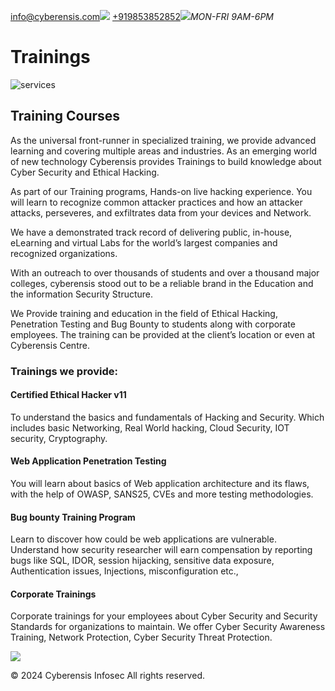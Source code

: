 [info@cyberensis.com](mailto:info@cyberensis.com)![](https://www.cyberensis.com/assets/img/icon/head.png) [+919853852852](tel:+919853852852)![](https://www.cyberensis.com/assets/img/icon/clock.png)_MON-FRI 9AM-6PM_

# Trainings

![services](https://www.cyberensis.com/assets/img/services/training.png)

## Training Courses

As the universal front-runner in specialized training, we
provide advanced learning and covering multiple areas and industries. As an emerging
world of new technology Cyberensis provides Trainings to build knowledge about Cyber
Security and Ethical Hacking.

As part of our Training programs, Hands-on live hacking
experience. You will learn to recognize common attacker practices and how an attacker
attacks, perseveres, and exfiltrates data from your devices and Network.

We have a demonstrated track record of delivering public,
in-house, eLearning and virtual Labs for the world’s largest companies and recognized
organizations.

With an outreach to over thousands of students and over a
thousand major colleges, cyberensis stood out to be a reliable brand in the Education
and the information Security Structure.

We Provide training and education in the field of Ethical
Hacking, Penetration Testing and Bug Bounty to students along with corporate employees.
The training can be provided at the client’s location or even at Cyberensis Centre.

### Trainings we provide:

#### Certified Ethical Hacker v11

To understand the basics and fundamentals of Hacking and
Security. Which includes basic Networking, Real World hacking, Cloud Security, IOT
security, Cryptography.

#### Web Application Penetration Testing

You will learn about basics of Web application architecture
and its flaws, with the help of OWASP, SANS25, CVEs and more testing methodologies.

#### Bug bounty Training Program

Learn to discover how could be web applications are
vulnerable. Understand how security researcher will earn compensation by reporting bugs
like SQL, IDOR, session hijacking, sensitive data exposure, Authentication issues,
Injections, misconfiguration etc.,

#### Corporate Trainings

Corporate trainings for your employees about Cyber Security
and Security Standards for organizations to maintain. We offer Cyber Security Awareness
Training, Network Protection, Cyber Security Threat Protection.

[![](https://www.cyberensis.com/assets/img/icon/call-1.png)](tel:+919853852852)

© 2024 Cyberensis Infosec
All rights reserved.